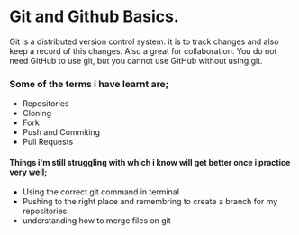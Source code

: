 # Git and Github Basics.

Git is a distributed version control system. it is to track changes and also keep a record of this changes. Also a great for collaboration.
You do not need GitHub to use git, but you cannot use GitHub without using git.

### Some of the terms i have learnt are;

- Repositories
- Cloning
- Fork
- Push and Commiting
- Pull Requests

#### Things i'm still struggling with which i know will get better once i practice very well;

- Using the correct git command in terminal
- Pushing to the right place and remembring to create a branch for my repositories.
- understanding how to merge files on git
